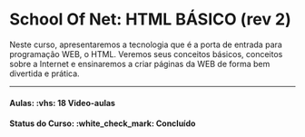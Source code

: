 <h1>School Of Net: HTML BÁSICO (rev 2)</h1>


<p>
Neste curso, apresentaremos a tecnologia que é a porta de entrada para programação WEB, o HTML. Veremos seus conceitos básicos, 
conceitos sobre a Internet e ensinaremos a criar páginas da WEB de forma bem divertida e prática.
</p>

<hr/>

<h4><b>Aulas:</b> :vhs: 18 Video-aulas</h4>
<h4><b>Status do Curso:</b> :white_check_mark: Concluído
